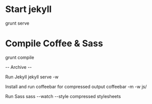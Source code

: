 # Start jekyll
grunt serve

# Compile Coffee & Sass
grunt compile

-- Archive --

Run Jekyll
jekyll serve -w

Install and run coffeebar for compressed output
coffeebar -m -w js/

Run Sass
sass --watch --style compressed stylesheets
